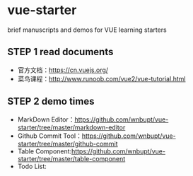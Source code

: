 # vue-starter
brief manuscripts and demos for VUE learning starters

## STEP 1 read documents
* 官方文档：https://cn.vuejs.org/
* 菜鸟课程：http://www.runoob.com/vue2/vue-tutorial.html

## STEP 2 demo times
* MarkDown Editor：https://github.com/wnbupt/vue-starter/tree/master/markdown-editor
* Github Commit Tool：https://github.com/wnbupt/vue-starter/tree/master/github-commit
* Table Component:https://github.com/wnbupt/vue-starter/tree/master/table-component
* Todo List: